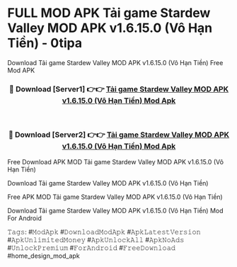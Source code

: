 # FULL MOD APK Tải game Stardew Valley MOD APK v1.6.15.0 (Vô Hạn Tiền) - 0tipa
Download Tải game Stardew Valley MOD APK v1.6.15.0 (Vô Hạn Tiền) Free Mod APK

<div align="center">
<h3>🔴 Download [Server1] 👉👉 <a href="https://apk-comot.site?title=Tải_game_Stardew_Valley_MOD_APK_v1.6.15.0_(Vô_Hạn_Tiền)">Tải game Stardew Valley MOD APK v1.6.15.0 (Vô Hạn Tiền) Mod Apk</a></h3><br>

<h3>🔴 Download [Server2] 👉👉 <a href="https://apk-comot.site?title=Tải_game_Stardew_Valley_MOD_APK_v1.6.15.0_(Vô_Hạn_Tiền)">Tải game Stardew Valley MOD APK v1.6.15.0 (Vô Hạn Tiền) Mod Apk</a></h3>
</div>


Free Download APK MOD Tải game Stardew Valley MOD APK v1.6.15.0 (Vô Hạn Tiền)

Download Tải game Stardew Valley MOD APK v1.6.15.0 (Vô Hạn Tiền) 

Free APK MOD Tải game Stardew Valley MOD APK v1.6.15.0 (Vô Hạn Tiền) 

Download Tải game Stardew Valley MOD APK v1.6.15.0 (Vô Hạn Tiền) Mod For Android

𝚃𝚊𝚐𝚜: #𝙼𝚘𝚍𝙰𝚙𝚔 #𝙳𝚘𝚠𝚗𝚕𝚘𝚊𝚍𝙼𝚘𝚍𝙰𝚙𝚔 #𝙰𝚙𝚔𝙻𝚊𝚝𝚎𝚜𝚝𝚅𝚎𝚛𝚜𝚒𝚘𝚗 #𝙰𝚙𝚔𝚄𝚗𝚕𝚒𝚖𝚒𝚝𝚎𝚍𝙼𝚘𝚗𝚎𝚢 #𝙰𝚙𝚔𝚄𝚗𝚕𝚘𝚌𝚔𝙰𝚕𝚕 #𝙰𝚙𝚔𝙽𝚘𝙰𝚍𝚜 #𝚄𝚗𝚕𝚘𝚌𝚔𝙿𝚛𝚎𝚖𝚒𝚞𝚖 #𝙵𝚘𝚛𝙰𝚗𝚍𝚛𝚘𝚒𝚍 #𝙵𝚛𝚎𝚎𝙳𝚘𝚠𝚗𝚕𝚘𝚊𝚍 #home_design_mod_apk